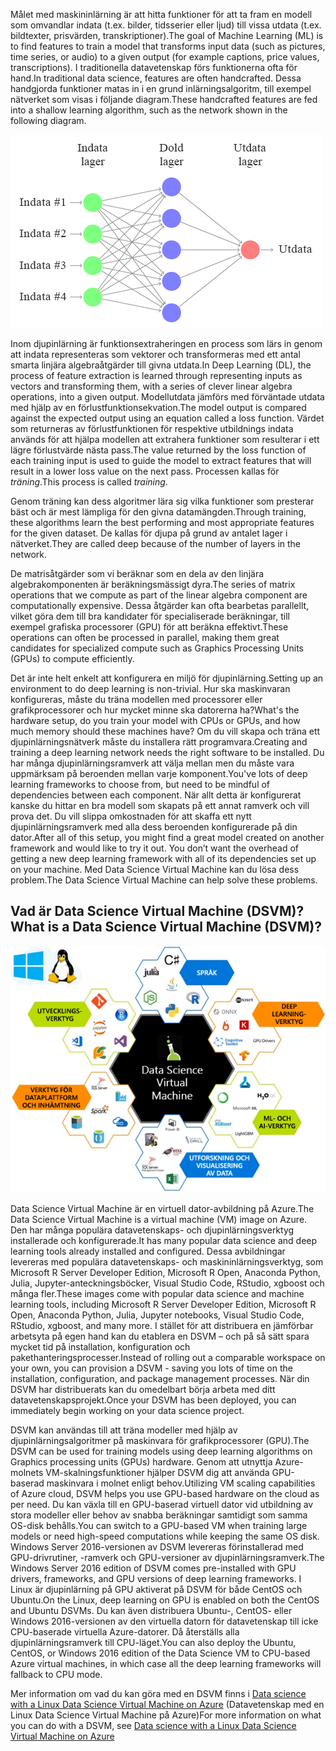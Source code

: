<span data-ttu-id="fd163-101">Målet med maskininlärning är att hitta funktioner för att ta fram en modell som omvandlar indata (t.ex. bilder, tidsserier eller ljud) till vissa utdata (t.ex. bildtexter, prisvärden, transkriptioner).</span><span class="sxs-lookup"><span data-stu-id="fd163-101">The goal of Machine Learning (ML) is to find features to train a model that transforms input data (such as pictures, time series, or audio) to a given output (for example captions, price values, transcriptions).</span></span> <span data-ttu-id="fd163-102">I traditionella datavetenskap förs funktionerna ofta för hand.</span><span class="sxs-lookup"><span data-stu-id="fd163-102">In traditional data science, features are often handcrafted.</span></span> <span data-ttu-id="fd163-103">Dessa handgjorda funktioner matas in i en grund inlärningsalgoritm, till exempel nätverket som visas i följande diagram.</span><span class="sxs-lookup"><span data-stu-id="fd163-103">These handcrafted features are fed into a shallow learning algorithm, such as the network shown in the following diagram.</span></span> 

![Ett kanoniskt exempel på ett framåtmatande djupt neuralt nätverk.](../media/2-image1.PNG)

<span data-ttu-id="fd163-105">Inom djupinlärning är funktionsextraheringen en process som lärs in genom att indata representeras som vektorer och transformeras med ett antal smarta linjära algebraåtgärder till givna utdata.</span><span class="sxs-lookup"><span data-stu-id="fd163-105">In Deep Learning (DL), the process of feature extraction is learned through representing inputs as vectors and transforming them, with a series of clever linear algebra operations, into a given output.</span></span>  <span data-ttu-id="fd163-106">Modellutdata jämförs med förväntade utdata med hjälp av en förlustfunktionsekvation.</span><span class="sxs-lookup"><span data-stu-id="fd163-106">The model output is compared against the expected output using an equation called a loss function.</span></span> <span data-ttu-id="fd163-107">Värdet som returneras av förlustfunktionen för respektive utbildnings indata används för att hjälpa modellen att extrahera funktioner som resulterar i ett lägre förlustvärde nästa pass.</span><span class="sxs-lookup"><span data-stu-id="fd163-107">The value returned by the loss function of each training input is used to guide the model to extract features that will result in a lower loss value on the next pass.</span></span> <span data-ttu-id="fd163-108">Processen kallas för *träning*.</span><span class="sxs-lookup"><span data-stu-id="fd163-108">This process is called *training*.</span></span> 

<span data-ttu-id="fd163-109">Genom träning kan dess algoritmer lära sig vilka funktioner som presterar bäst och är mest lämpliga för den givna datamängden.</span><span class="sxs-lookup"><span data-stu-id="fd163-109">Through training, these algorithms learn the best performing and most appropriate features for the given dataset.</span></span> <span data-ttu-id="fd163-110">De kallas för djupa på grund av antalet lager i nätverket.</span><span class="sxs-lookup"><span data-stu-id="fd163-110">They are called deep because of the number of layers in the network.</span></span>  

<span data-ttu-id="fd163-111">De matrisåtgärder som vi beräknar som en dela av den linjära algebrakomponenten är beräkningsmässigt dyra.</span><span class="sxs-lookup"><span data-stu-id="fd163-111">The series of matrix operations that we compute as part of the linear algebra component are computationally expensive.</span></span> <span data-ttu-id="fd163-112">Dessa åtgärder kan ofta bearbetas parallellt, vilket göra dem till bra kandidater för specialiserade beräkningar, till exempel grafiska processorer (GPU) för att beräkna effektivt.</span><span class="sxs-lookup"><span data-stu-id="fd163-112">These operations can often be processed in parallel, making them great candidates for specialized compute such as Graphics Processing Units (GPUs) to compute efficiently.</span></span>

<span data-ttu-id="fd163-113">Det är inte helt enkelt att konfigurera en miljö för djupinlärning.</span><span class="sxs-lookup"><span data-stu-id="fd163-113">Setting up an environment to do deep learning is non-trivial.</span></span> <span data-ttu-id="fd163-114">Hur ska maskinvaran konfigureras, måste du träna modellen med processorer eller grafikprocessorer och hur mycket minne ska datorerna ha?</span><span class="sxs-lookup"><span data-stu-id="fd163-114">What's the hardware setup, do you train your model with CPUs or GPUs, and how much memory should these machines have?</span></span> <span data-ttu-id="fd163-115">Om du vill skapa och träna ett djupinlärningsnätverk måste du installera rätt programvara.</span><span class="sxs-lookup"><span data-stu-id="fd163-115">Creating and training a deep learning network needs the right software to be installed.</span></span> <span data-ttu-id="fd163-116">Du har många djupinlärningsramverk att välja mellan men du måste vara uppmärksam på beroenden mellan varje komponent.</span><span class="sxs-lookup"><span data-stu-id="fd163-116">You've lots of  deep learning frameworks to choose from, but need to be mindful of dependencies between each component.</span></span> <span data-ttu-id="fd163-117">När allt detta är konfigurerat kanske du hittar en bra modell som skapats på ett annat ramverk och vill prova det. Du vill slippa omkostnaden för att skaffa ett nytt djupinlärningsramverk med alla dess beroenden konfigurerade på din dator.</span><span class="sxs-lookup"><span data-stu-id="fd163-117">After all of this setup, you might find a great model created on another framework and would like to try it out. You don’t want the overhead of getting a new deep learning framework with all of its dependencies set up on your machine.</span></span> <span data-ttu-id="fd163-118">Med Data Science Virtual Machine kan du lösa dess problem.</span><span class="sxs-lookup"><span data-stu-id="fd163-118">The Data Science Virtual Machine can help solve these problems.</span></span> 

## <a name="what-is-a-data-science-virtual-machine-dsvm"></a><span data-ttu-id="fd163-119">Vad är Data Science Virtual Machine (DSVM)?</span><span class="sxs-lookup"><span data-stu-id="fd163-119">What is a Data Science Virtual Machine (DSVM)?</span></span>

![Data Science Virtual Machine-informationsgrafik som visar hur den har förinstallerats, konfigurerats och testats med flera populära verktyg som vanligen används för dataanalys, maskininlärning och AI-träning.](../media/2-image2.PNG)

<span data-ttu-id="fd163-121">Data Science Virtual Machine är en virtuell dator-avbildning på Azure.</span><span class="sxs-lookup"><span data-stu-id="fd163-121">The Data Science Virtual Machine is a virtual machine (VM) image on Azure.</span></span> <span data-ttu-id="fd163-122">Den har många populära datavetenskaps- och djupinlärningsverktyg installerade och konfigurerade.</span><span class="sxs-lookup"><span data-stu-id="fd163-122">It has many popular data science and deep learning tools already installed and configured.</span></span> <span data-ttu-id="fd163-123">Dessa avbildningar levereras med populära datavetenskaps- och maskininlärningsverktyg, som Microsoft R Server Developer Edition, Microsoft R Open, Anaconda Python, Julia, Jupyter-anteckningsböcker, Visual Studio Code, RStudio, xgboost och många fler.</span><span class="sxs-lookup"><span data-stu-id="fd163-123">These images come with popular data science and machine learning tools, including Microsoft R Server Developer Edition, Microsoft R Open, Anaconda Python, Julia, Jupyter notebooks, Visual Studio Code, RStudio, xgboost, and many more.</span></span>  <span data-ttu-id="fd163-124">I stället för att distribuera en jämförbar arbetsyta på egen hand kan du etablera en DSVM – och på så sätt spara mycket tid på installation, konfiguration och pakethanteringsprocesser.</span><span class="sxs-lookup"><span data-stu-id="fd163-124">Instead of rolling out a comparable workspace on your own, you can provision a DSVM - saving you lots of time on the installation, configuration, and package management processes.</span></span> <span data-ttu-id="fd163-125">När din DSVM har distribuerats kan du omedelbart börja arbeta med ditt datavetenskapsprojekt.</span><span class="sxs-lookup"><span data-stu-id="fd163-125">Once your DSVM has been deployed, you can immediately begin working on your data science project.</span></span>

<span data-ttu-id="fd163-126">DSVM kan användas till att träna modeller med hjälp av djupinlärningsalgoritmer på maskinvara för grafikprocessorer (GPU).</span><span class="sxs-lookup"><span data-stu-id="fd163-126">The DSVM can be used for training models using deep learning algorithms on Graphics processing units (GPUs) hardware.</span></span> <span data-ttu-id="fd163-127">Genom att utnyttja Azure-molnets VM-skalningsfunktioner hjälper DSVM dig att använda GPU-baserad maskinvara i molnet enligt behov.</span><span class="sxs-lookup"><span data-stu-id="fd163-127">Utilizing VM scaling capabilities of Azure cloud, DSVM helps you use GPU-based hardware on the cloud as per need.</span></span> <span data-ttu-id="fd163-128">Du kan växla till en GPU-baserad virtuell dator vid utbildning av stora modeller eller behov av snabba beräkningar samtidigt som samma OS-disk behålls.</span><span class="sxs-lookup"><span data-stu-id="fd163-128">You can switch to a GPU-based VM when training large models or need high-speed computations while keeping the same OS disk.</span></span> <span data-ttu-id="fd163-129">Windows Server 2016-versionen av DSVM levereras förinstallerad med GPU-drivrutiner, -ramverk och GPU-versioner av djupinlärningsramverk.</span><span class="sxs-lookup"><span data-stu-id="fd163-129">The Windows Server 2016 edition of DSVM comes pre-installed with GPU drivers, frameworks, and GPU versions of deep learning frameworks.</span></span> <span data-ttu-id="fd163-130">I Linux är djupinlärning på GPU aktiverat på DSVM för både CentOS och Ubuntu.</span><span class="sxs-lookup"><span data-stu-id="fd163-130">On the Linux, deep learning on GPU is enabled on both the CentOS and Ubuntu DSVMs.</span></span> <span data-ttu-id="fd163-131">Du kan även distribuera Ubuntu-, CentOS- eller Windows 2016-versionen av den virtuella datorn för datavetenskap till icke CPU-baserade virtuella Azure-datorer. Då återställs alla djupinlärningsramverk till CPU-läget.</span><span class="sxs-lookup"><span data-stu-id="fd163-131">You can also deploy the Ubuntu, CentOS, or Windows 2016 edition of the Data Science VM to CPU-based Azure virtual machines, in which case all the deep learning frameworks will fallback to CPU mode.</span></span> 

<span data-ttu-id="fd163-132">Mer information om vad du kan göra med en DSVM finns i [Data science with a Linux Data Science Virtual Machine on Azure](https://docs.microsoft.com/azure/machine-learning/data-science-virtual-machine/linux-dsvm-walkthrough) (Datavetenskap med en Linux Data Science Virtual Machine på Azure)</span><span class="sxs-lookup"><span data-stu-id="fd163-132">For more information on what you can do with a DSVM, see [Data science with a Linux Data Science Virtual Machine on Azure](https://docs.microsoft.com/azure/machine-learning/data-science-virtual-machine/linux-dsvm-walkthrough)</span></span>



